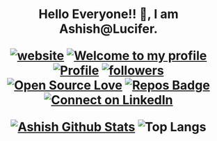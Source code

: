 
<p align="center">
</p>
<h1 align="center">Hello Everyone!! 👋, I am Ashish@Lucifer.

[![website](https://img.shields.io/website?down_color=red&down_message=heading%20downtime&up_color=blue&up_message=head%20in%20the%20clouds&url=https%3A%2F%2Fashish-patwal.github.io%2FCV%2F)](https://ashish-patwal.github.io/CV/) [![Welcome to my profile](https://img.shields.io/badge/Hello,Programmer!-Welcome-orange.svg?style=flat&logo=github)](https://github.com/ashish-patwal) [![Profile](https://visitor-badge.glitch.me/badge?page_id=ashish-patwal.profileviews-badge)](https://github.com/ashish-patwal) [![followers](https://img.shields.io/github/followers/ashish-patwal?style=social)](https://github.com/ashish-patwal?tab=followers) [![Open Source Love](https://badges.frapsoft.com/os/v2/open-source.svg?v=103)](https://github.com/ashish-patwal) [![Repos Badge](https://badges.pufler.dev/repos/ashish-patwal)](https://github.com/ashish-patwal?tab=repositories) [![Connect on LinkedIn](https://img.shields.io/badge/--linkedin?label=LinkedIn&logo=LinkedIn&style=social)](https://www.linkedin.com/in/ashish-patwal-6bb671190/)

 
 
[![Ashish Github Stats](https://github-readme-stats.vercel.app/api?username=ashish-patwal&show_icons=true&theme=tokyonight)](https://github.com/anuraghazra/github-readme-stats) ![Top Langs](https://github-readme-stats.vercel.app/api/top-langs/?username=ashish-patwal&layout=compact&show_icons=true&theme=radical)
